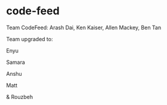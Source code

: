 # code-feed

Team CodeFeed:
Arash Dai, Ken Kaiser, Allen Mackey, Ben Tan

Team upgraded to:

Enyu

Samara

Anshu

Matt

& Rouzbeh
